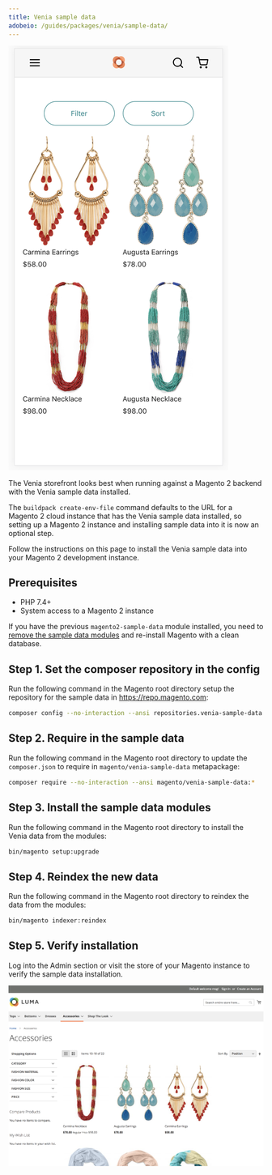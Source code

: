 ```yaml
---
title: Venia sample data
adobeio: /guides/packages/venia/sample-data/
---
```


![Accessories sample data](images/accessories-sample-data.png)

The Venia storefront looks best when running against a Magento 2 backend with the Venia sample data installed.

The `buildpack create-env-file` command defaults to the URL for a Magento 2 cloud instance that has the Venia sample data installed, so
setting up a Magento 2 instance and installing sample data into it is now an optional step.

Follow the instructions on this page to install the Venia sample data into your Magento 2 development instance.

## Prerequisites

* PHP 7.4+
* System access to a Magento 2 instance

If you have the previous `magento2-sample-data` module installed, you need to [remove the sample data modules][] and re-install Magento with a clean database.

## Step 1. Set the composer repository in the config

Run the following command in the Magento root directory setup the repository for the sample data in https://repo.magento.com:

```sh
composer config --no-interaction --ansi repositories.venia-sample-data composer https://repo.magento.com
```

## Step 2. Require in the sample data

Run the following command in the Magento root directory to update the `composer.json` to require in `magento/venia-sample-data` metapackage:

```sh
composer require --no-interaction --ansi magento/venia-sample-data:*
```

## Step 3. Install the sample data modules

Run the following command in the Magento root directory to install the Venia data from the modules:

```sh
bin/magento setup:upgrade
```

## Step 4. Reindex the new data

Run the following command in the Magento root directory to reindex the data from the modules:

```sh
bin/magento indexer:reindex
```

## Step 5. Verify installation

Log into the Admin section or visit the store of your Magento instance to verify the sample data installation.

![Sample data installed in Magento](images/sample-data-installed.png)

[remove the sample data modules]: https://devdocs.magento.com/guides/v2.3/install-gde/install/cli/install-cli-sample-data-other.html#inst-sample-remove
[PWA Studio]: https://github.com/magento/pwa-studio
